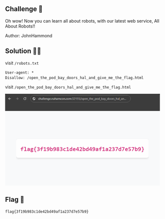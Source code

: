 ## Challenge 🧩

Oh wow! Now you can learn all about robots, with our latest web service, All About Robots!!

Author: JohnHammond </br>

## Solution 🕵️‍♂️

visit `/robots.txt`

```html
User-agent: *
Disallow: /open_the_pod_bay_doors_hal_and_give_me_the_flag.html
```

visit `/open_the_pod_bay_doors_hal_and_give_me_the_flag.html`

![basics_check](src/all_about_robots_flag.PNG)

## Flag 🚩

`flag{3f19b983c1de42bd49af1a237d7e57b9}`
